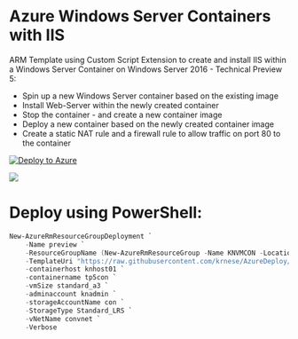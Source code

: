 # Azure Windows Server Containers with IIS
ARM Template using Custom Script Extension to create and install IIS within a Windows Server Container on Windows Server 2016 - Technical Preview 5:
- Spin up a new Windows Server container based on the existing image
- Install Web-Server within the newly created container
- Stop the container - and create a new container image
- Deploy a new container based on the newly created container image
- Create a static NAT rule and a firewall rule to allow traffic on port 80 to the container

[![Deploy to Azure](http://azuredeploy.net/deploybutton.png)](https://portal.azure.com/#create/Microsoft.Template/uri/https%3A%2F%2Fraw.githubusercontent.com%2Fkrnese%2Fazuredeploy%2Fmaster%2FAzureContainerWeb%2Fazuredeploy.json) 

<a href="http://armviz.io/#/?load=https://raw.githubusercontent.com/krnese/AzureDeploy/master/AzureContainerWeb/azuredeploy.json" target="_blank">
    <img src="http://armviz.io/visualizebutton.png"/>
</a>

# Deploy using PowerShell:
````powershell
New-AzureRmResourceGroupDeployment `
    -Name preview `
    -ResourceGroupName (New-AzureRmResourceGroup -Name KNVMCON -Location "west europe").ResourceGroupName `
    -TemplateUri "https://raw.githubusercontent.com/krnese/AzureDeploy/master/AzureContainerWeb/azuredeploy.json" `
    -containerhost knhost01 `
    -containername tp5con `
    -vmSize standard_a3 `
    -adminaccount knadmin `
    -storageAccountName con `
    -StorageType Standard_LRS `
    -vNetName convnet `
    -Verbose
````
